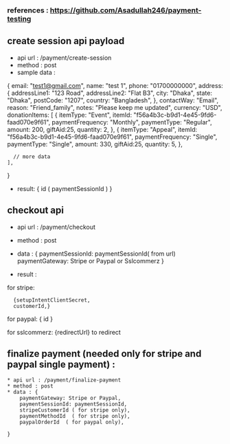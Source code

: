 

### references : https://github.com/Asadullah246/payment-testing


## create session api payload 


* api url :  /payment/create-session
* method : post 
* sample data : 

{
    email: "test1@gmail.com",
    name: "test 1",
    phone: "01700000000",
    address: {
      addressLine1: "123 Road",
      addressLine2: "Flat B3",
      city: "Dhaka",
      state: "Dhaka",
      postCode: "1207",
      country: "Bangladesh",
    },
    contactWay: "Email",
    reason: "Friend_family",
    notes: "Please keep me updated",
    currency: "USD", 
    donationItems: [
      {
        itemType: "Event",
        itemId: "f56a4b3c-b9d1-4e45-9fd6-faad070e9f61",
        paymentFrequency: "Monthly",
        paymentType: "Regular",
        amount: 200,
        giftAid:25,
        quantity: 2,
      },
      {
        itemType: "Appeal",
        itemId: "f56a4b3c-b9d1-4e45-9fd6-faad070e9f61",
        paymentFrequency: "Single",
        paymentType: "Single",
        amount: 330,
        giftAid:25,
        quantity: 5,
      },

      // more data 
    ],
  }

  * result:  {
    id ( paymentSessionId )
  }


  ##  checkout api 

  * api url : /payment/checkout
  * method : post 
  * data : {
    paymentSessionId: paymentSessionId( from url)
    paymentGateway: Stripe or Paypal or Sslcommerz
  }

  * result : 

   for stripe:

      {setupIntentClientSecret,
      customerId,}

   for paypal: { id }

   for sslcommerz: {redirectUrl} to redirect


   ## finalize payment (needed only for stripe and paypal single payment) :

    * api url : /payment/finalize-payment
    * method : post 
    * data : {
        paymentGateway: Stripe or Paypal,
        paymentSessionId: paymentSessionId,
        stripeCustomerId ( for stripe only),
        paymentMethodId  ( for stripe only),
        paypalOrderId  ( for paypal only),
        
    }


    

